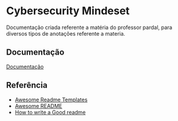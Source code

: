 
# Cybersecurity Mindeset

Documentação criada referente a matéria do professor pardal, para diversos tipos de anotações referente a materia.



## Documentação

[Documentação](https://link-da-documentação)


## Referência

 - [Awesome Readme Templates](https://awesomeopensource.com/project/elangosundar/awesome-README-templates)
 - [Awesome README](https://github.com/matiassingers/awesome-readme)
 - [How to write a Good readme](https://bulldogjob.com/news/449-how-to-write-a-good-readme-for-your-github-project)

